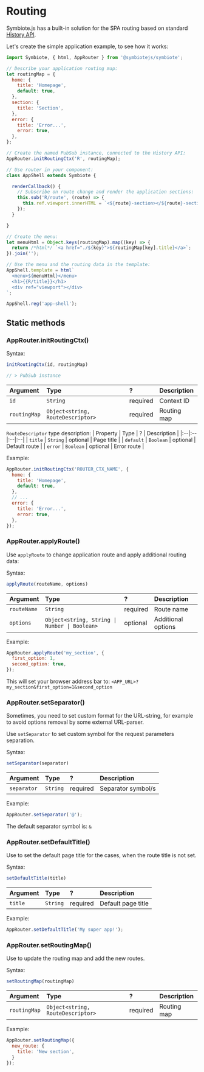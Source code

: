 # Routing

Symbiote.js has a built-in solution for the SPA routing based on standard [History API](https://developer.mozilla.org/en-US/docs/Web/API/History_API).

Let's create the simple application example, to see how it works:

```js
import Symbiote, { html, AppRouter } from '@symbiotejs/symbiote';

// Describe your application routing map:
let routingMap = {
  home: {
    title: 'Homepage',
    default: true,
  },
  section: {
    title: 'Section',
  },
  error: {
    title: 'Error...',
    error: true,
  },
};

// Create the named PubSub instance, connected to the History API:
AppRouter.initRoutingCtx('R', routingMap);

// Use router in your component:
class AppShell extends Symbiote {

  renderCallback() {
    // Subscribe on route change and render the application sections:
    this.sub('R/route', (route) => {
      this.ref.viewport.innerHTML = `<${route}-section></${route}-section>`;
    });
  }

}

// Create the menu:
let menuHtml = Object.keys(routingMap).map((key) => {
  return /*html*/ `<a href="./${key}">${routingMap[key].title}</a>`;
}).join('');

// Use the menu and the routing data in the template:
AppShell.template = html`
  <menu>${menuHtml}</menu>
  <h1>{{R/title}}</h1>
  <div ref="viewport"></div>
`;

AppShell.reg('app-shell');
```

## Static methods

### AppRouter.initRoutingCtx()

Syntax:
```js
initRoutingCtx(id, routingMap)

// > PubSub instance
```

| Argument | Type | ? | Description |
|:--|:--|:--|:--|
| `id` | `String`  | required | Context ID |
| `routingMap` | `Object<string, RouteDescriptor>`  | required | Routing map |

`RouteDescriptor` type description:
| Property | Type | ? | Description |
|:--|:--|:--|:--|
| `title` | `String`  | optional | Page title |
| `default` | `Boolean`  | optional | Default route |
| `error` | `Boolean`  | optional | Error route |

Example:
```js
AppRouter.initRoutingCtx('ROUTER_CTX_NAME', {
  home: {
    title: 'Homepage',
    default: true,
  },
  // ...
  error: {
    title: 'Error...',
    error: true,
  },
});
```

### AppRouter.applyRoute()

Use `applyRoute` to change application route and apply additional routing data:

Syntax:
```js
applyRoute(routeName, options)
```

| Argument | Type | ? | Description |
|:--|:--|:--|:--|
| `routeName` | `String`  | required | Route name |
| `options` | `Object<string, String \| Number \| Boolean>`  | optional | Additional options |

Example:
```js
AppRouter.applyRoute('my_section', {
  first_option: 1,
  second_option: true,
});
```
This will set your browser address bar to:
`<APP_URL>?my_section&first_option=1&second_option`

### AppRouter.setSeparator()

Sometimes, you need to set custom format for the URL-string, for example to avoid options removal by some external URL-parser.

Use `setSeparator` to set custom symbol for the request parameters separation.

Syntax:
```js
setSeparator(separator)
```

| Argument | Type | ? | Description |
|:--|:--|:--|:--|
| `separator` | `String`  | required | Separator symbol/s |

Example:
```js
AppRouter.setSeparator('@');
```

The default separator symbol is: `&`

### AppRouter.setDefaultTitle()

Use to set the default page title for the cases, when the route title is not set.

Syntax:
```js
setDefaultTitle(title)
```

| Argument | Type | ? | Description |
|:--|:--|:--|:--|
| `title` | `String`  | required | Default page title |

Example:
```js
AppRouter.setDefaultTitle('My super app!');
```

### AppRouter.setRoutingMap()

Use to update the routing map and add the new routes.

Syntax:
```js
setRoutingMap(routingMap)
```

| Argument | Type | ? | Description |
|:--|:--|:--|:--|
| `routingMap` | `Object<string, RouteDescriptor>`  | required | Routing map |

Example:
```js
AppRouter.setRoutingMap({
  new_route: {
    title: 'New section',
  }
});
```